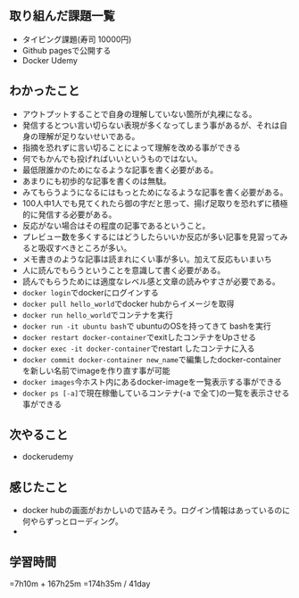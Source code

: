 ## 取り組んだ課題一覧
- タイピング課題(寿司 10000円)
- Github pagesで公開する
- Docker Udemy
## わかったこと
- アウトプットすることで自身の理解していない箇所が丸裸になる。
- 発信するとつい言い切らない表現が多くなってしまう事があるが、それは自身の理解が足りないせいである。
- 指摘を恐れずに言い切ることによって理解を改める事ができる
- 何でもかんでも投げればいいというものではない。
- 最低限誰かのためになるような記事を書く必要がある。
- あまりにも初歩的な記事を書くのは無駄。
- みてもらうようになるにはもっとためになるような記事を書く必要がある。
- 100人中1人でも見てくれたら御の字だと思って、揚げ足取りを恐れずに積極的に発信する必要がある。
- 反応がない場合はその程度の記事であるということ。
- プレビュー数を多くするにはどうしたらいいか反応が多い記事を見習ってみると吸収すべきところが多い。
- メモ書きのような記事は読まれにくい事が多い。加えて反応もいまいち
- 人に読んでもらうということを意識して書く必要がある。
- 読んでもらうためには適度なレベル感と文章の読みやすさが必要である。
- `docker login`でdockerにログインする
- `docker pull hello_world`でdocker hubからイメージを取得
- `docker run hello_world`でコンテナを実行
- `docker run -it ubuntu bash`で ubuntuのOSを持ってきて bashを実行
- `docker restart docker-container`でexitしたコンテナをUpさせる
- `docker exec -it docker-container`でrestart したコンテナに入る
- `docker commit docker-container new_name`で編集したdocker-container を新しい名前でimageを作り直す事が可能
- `docker images`今ホスト内にあるdocker-imageを一覧表示する事ができる
- `docker ps [-a]`で現在稼働しているコンテナ(-a で全て)の一覧を表示させる事ができる
## 次やること
- dockerudemy
## 感じたこと
- docker hubの画面がおかしいので詰みそう。ログイン情報はあっているのに何やらずっとローディング。
- 
## 学習時間
=7h10m + 167h25m
=174h35m / 41day

